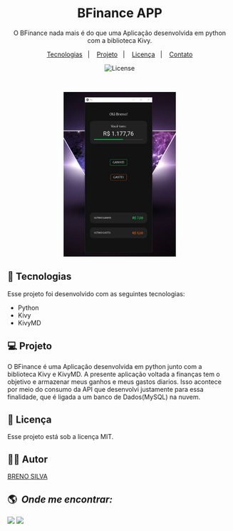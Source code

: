<h1 align="center"> BFinance APP </h1>

<p align="center">
O BFinance nada mais é do que uma Aplicação desenvolvida em python com a biblioteca Kivy.
</p>

<p align="center">
  <a href="#-tecnologias">Tecnologias</a>&nbsp;&nbsp;&nbsp;|&nbsp;&nbsp;&nbsp;
  <a href="#-projeto">Projeto</a>&nbsp;&nbsp;&nbsp;|&nbsp;&nbsp;&nbsp;
  <a href="#memo-licença">Licença</a>&nbsp;&nbsp;&nbsp;|&nbsp;&nbsp;&nbsp;
  <a href="#-autor">Contato</a>
</p>

<p align="center">
  <img alt="License" src="https://img.shields.io/static/v1?label=license&message=MIT&color=49AA26&labelColor=000000">
</p>

<br>

<p align="center">
  <img alt="project" src="Imagens do Projeto/main_screen.JPG" width="50%" height="auto">
</p>

## 🚀 Tecnologias

Esse projeto foi desenvolvido com as seguintes tecnologias:

- Python
- Kivy
- KivyMD

## 💻 Projeto

O BFinance é uma Aplicação desenvolvida em python junto com a biblioteca Kivy e KivyMD. A presente aplicação voltada a finanças tem o objetivo e armazenar
meus ganhos e meus gastos diarios. Isso acontece por meio do consumo da API que desenvolvi justamente para essa finalidade, que é ligada a um banco de Dados(MySQL) na nuvem.


## :memo: Licença

Esse projeto está sob a licença MIT.

## 🙋🏻 Autor

<a href="https://www.linkedin.com/in/brenohsilva/" target="_blank">BRENO SILVA</a>

## :earth_americas: &nbsp;<i>Onde me encontrar:</i>

<div style="display: inline_block">
  <a href="https://www.linkedin.com/in/brenohsilva/" target="_blank"><img src="https://img.shields.io/badge/-LinkedIn-%230077B5?style=for-the-badge&logo=linkedin&logoColor=white"></a>
 <a href="https://wa.me/+5581983329798" target="_blank"><img src="https://user-images.githubusercontent.com/75697499/179569090-0fd78c18-5736-457e-8971-e629be3d06b2.svg"></a>
 
